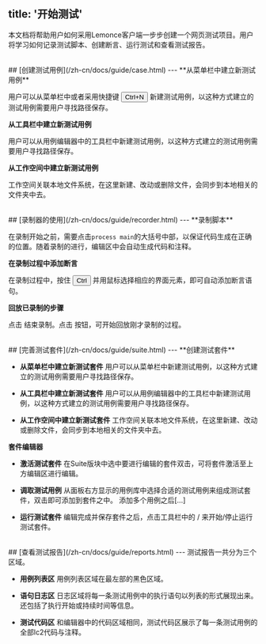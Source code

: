 title: '开始测试'
---
本文档将帮助用户如何采用Lemonce客户端一步步创建一个网页测试项目。用户将学习如何记录测试脚本、创建断言、运行测试和查看测试报告。

<br/>
## [创建测试用例](/zh-cn/docs/guide/case.html)
---
**从菜单栏中建立新测试用例**

用户可以从菜单栏中或者采用快捷键 <button>Ctrl+N</button> 新建测试用例，以这种方式建立的测试用例需要用户寻找路径保存。

**从工具栏中建立新测试用例**

用户可以从用例编辑器中的工具栏中新建测试用例，以这种方式建立的测试用例需要用户寻找路径保存。

**从工作空间中建立新测试用例**

工作空间关联本地文件系统，在这里新建、改动或删除文件，会同步到本地相关的文件夹中去。

<br/>
## [录制器的使用](/zh-cn/docs/guide/recorder.html)
---
 **录制脚本**
 
在录制开始之前，需要点击`process main`的大括号中部，以保证代码生成在正确的位置。随着录制的进行，编辑区中会自动生成代码和注释。

**在录制过程中添加断言**

在录制过程中，按住 <button>Ctrl</button> 并用鼠标选择相应的界面元素，即可自动添加断言语句。

**回放已录制的步骤**

点击 <i class="fa fa-stop-circle-o" style="color:red"></i> 结束录制。点击 <i class="fa fa-play"></i> 按钮，可开始回放刚才录制的过程。

<br/>
## [完善测试套件](/zh-cn/docs/guide/suite.html)
---
**创建测试套件**

- **从菜单栏中建立新测试套件**
用户可以从菜单栏中新建测试用例，以这种方式建立的测试用例需要用户寻找路径保存。

- **从工具栏中建立新测试套件**
用户可以从用例编辑器中的工具栏中新建测试用例，以这种方式建立的测试用例需要用户寻找路径保存。

- **从工作空间中建立新测试套件**
工作空间关联本地文件系统，在这里新建、改动或删除文件，会同步到本地相关的文件夹中去。

**套件编辑器**

- **激活测试套件**
在Suite版块中选中要进行编辑的套件双击，可将套件激活至上方编辑区进行编辑。

- **调取测试用例**
从面板右方显示的用例库中选择合适的测试用例来组成测试套件，双击即可添加到套件之中。
添加多个用例之后[...]

- **运行测试套件**
编辑完成并保存套件之后，点击工具栏中的 <i class="fa fa-play"></i> / <i class="fa fa-stop"></i>  来开始/停止运行测试套件。

<br/>
## [查看测试报告](/zh-cn/docs/guide/reports.html)
---
测试报告一共分为三个区域。

- **用例列表区**  用例列表区域在最左部的黑色区域。

- **语句日志区**  日志区域将每一条测试用例中的执行语句以列表的形式展现出来。还包括了执行开始或持续时间等信息。

- **测试代码区**  和编辑器中的代码区域相同，测试代码区展示了每一条测试用例的全部lc2代码与注释。